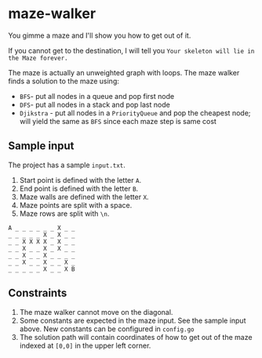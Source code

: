 # maze-walker
You gimme a maze and I'll show you how to get out of it.

If you cannot get to the destination, I will tell you `Your skeleton will lie in the Maze forever.` 

The maze is actually an unweighted graph with loops.
The maze walker finds a solution to the maze using: 
- `BFS`- put all nodes in a queue and pop first node 
- `DFS`- put all nodes in a stack and pop last node
- `Djikstra` - put all nodes in a `PriorityQueue` and pop the cheapest node; 
will yield the same as `BFS` since each maze step is same cost

## Sample input
The project has a sample `input.txt`.
1. Start point is defined with the letter `A`. 
1. End point is defined with the letter `B`. 
1. Maze walls are defined with the letter `X`.
1. Maze points are split with a space.
1. Maze rows are split with `\n`.

```text
A _ _ _ _ _ _ X _ _
_ _ _ _ _ X _ X _ _
_ _ X X X X _ X _ _
_ _ X _ _ X _ X _ _
_ _ X _ _ X _ _ _ _
_ _ X _ _ X _ _ X _
_ _ _ _ _ X _ _ X B
```

## Constraints 
1. The maze walker cannot move on the diagonal. 
1. Some constants are expected in the maze input. See the sample input above. 
New constants can be configured in `config.go` 
1. The solution path will contain coordinates of how to get out of the maze 
indexed at `[0,0]` in the upper left corner.
